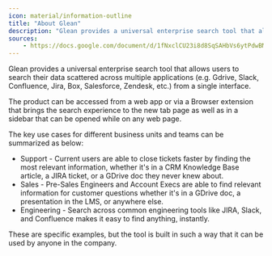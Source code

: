 ```yaml
---
icon: material/information-outline
title: "About Glean"
description: "Glean provides a universal enterprise search tool that allows users to search their data scattered across multiple applications (e.g. Gdrive, Slack, Salesforce, SharePoint, Zendesk, etc.) from a single interface."
sources:
    - https://docs.google.com/document/d/1fNxclCU23i8d8SqSAHbVs6ytPdwBMYK8um6aeMIJgwE/edit
---
```


Glean provides a universal enterprise search tool that allows users to search their data scattered across multiple applications (e.g. Gdrive, Slack, Confluence, Jira, Box, Salesforce, Zendesk, etc.) from a single interface.

The product can be accessed from a web app or via a Browser extension that brings the search experience to the new tab page as well as in a sidebar that can be opened while on any web page.

The key use cases for different business units and teams can be summarized as below:

* Support - Current users are able to close tickets faster by finding the most relevant information, whether it's in a CRM Knowledge Base article, a JIRA ticket, or a GDrive doc they never knew about.
* Sales - Pre-Sales Engineers and Account Execs are able to find relevant information for customer questions whether it's in a GDrive doc, a presentation in the LMS, or anywhere else.
* Engineering - Search across common engineering tools like JIRA, Slack, and Confluence makes it easy to find anything, instantly.

These are specific examples, but the tool is built in such a way that it can be used by anyone in the company.
